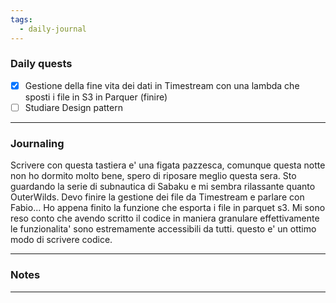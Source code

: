 ```yaml
---
tags:
  - daily-journal
---
```

### Daily quests
- [x] Gestione della fine vita dei dati in Timestream con una lambda che sposti i file in S3 in Parquer (finire) 
- [ ] Studiare Design pattern

---
### Journaling
Scrivere con questa tastiera e' una figata pazzesca, comunque questa notte non ho dormito molto bene, spero di riposare meglio questa sera.
Sto guardando la serie di subnautica di Sabaku e mi sembra rilassante quanto OuterWilds.
Devo finire la gestione dei file da Timestream e parlare con Fabio...
Ho appena finito la funzione che esporta i file in parquet s3. Mi sono reso conto che avendo scritto il codice in maniera granulare effettivamente le funzionalita' sono estremamente accessibili da tutti. questo e' un ottimo modo di scrivere codice.


---
### Notes


---